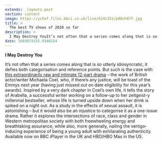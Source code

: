 ```yaml
--- 
extends: _layouts.post 
section: content 
image: https://ychef.files.bbci.co.uk/live/624x351/p08vh07f.jpg 
title: > 
  The best TV shows of 2020 so far 
description: > 
  I May Destroy YouIt’s not often that a series comes along that is so utterly idiosyncratic, it defies both categorisation and reference points.Inspired by a very dark chapter in Coel’s own life, it tells the story of Arabella, a successful writer working on a follow-up to her zeitgeist-y millennial bestseller, whose life is turned upside down when her drink is spiked on a night out.As a study in the effects of sexual assault, it is astonishing – but it would also be an injustice to categorise it as a one-issue drama.Rather it explores the intersections of race, class and gender in Western metropolitan society with both freewheeling energy and breathtaking assurance, while also, more generally, nailing the vertigo-inducing experience of being a young adult with exhilarating authenticity.Available now on BBC iPlayer in the UK and HBO/HBO Max in the US. 
date: 1603074155.9346154 
--- 
```

<div><p><strong>I May Destroy You</strong></p>
<p>It&#8217;s not often that a series comes along that is so utterly idiosyncratic, it defies both categorisation and reference points. But such is the case with <a href="https://www.bbc.com/culture/article/20200605-i-may-destroy-you-is-an-astonishing-study-of-sexual-assault">this extraordinarily raw and intimate 12-part drama</a> &#8211; the work of British actor/writer Michaela Coel, who, if there&#8217;s any justice, will be toast of the Emmys next year (having just missed out on date eligibility for this year&#8217;s awards). Inspired by a very dark chapter in Coel&#8217;s own life, it tells the story of Arabella, a successful writer working on a follow-up to her zeitgeist-y millennial bestseller, whose life is turned upside down when her drink is spiked on a night out. As a study in the effects of sexual assault, it is astonishing &#8211; but it would also be an injustice to categorise it as a one-issue drama. Rather it explores the intersections of race, class and gender in Western metropolitan society with both freewheeling energy and breathtaking assurance, while also, more generally, nailing the vertigo-inducing experience of being a young adult with exhilarating authenticity. Available now on BBC iPlayer in the UK and HBO/HBO Max in the US.</p></div>